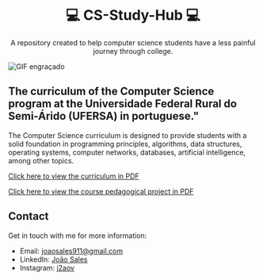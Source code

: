 <h1 style="text-align: center;">💻 CS-Study-Hub 💻</h1>

<p style="text-align: center;">A repository created to help computer science students have a less painful journey through college.</p>

<img src="https://media.tenor.com/bvYhwX55qUAAAAAM/a-level-computing.gif" alt="GIF engraçado" style="display: block; margin: 0 auto;">

<h2>The curriculum of the Computer Science program at the Universidade Federal Rural do Semi-Árido (UFERSA) in portuguese."</h2>

<p>The Computer Science curriculum is designed to provide students with a solid foundation in programming principles, algorithms, data structures, operating systems, computer networks, databases, artificial intelligence, among other topics.</p>

[Click here to view the curriculum in PDF](https://cc.ufersa.edu.br/wp-content/uploads/sites/31/2018/05/Grade_computa%C3%A7%C3%A3o_integral.pdf)

[Click here to view the course pedagogical project in PDF](https://cc.ufersa.edu.br/wp-content/uploads/sites/31/2018/01/PPC_2018.pdf)

<h2>Contact</h2>
<p>Get in touch with me for more information:</p>

- Email: [joaosales911@gmail.com](mailto:joaosales911@gmail.com)
- LinkedIn: [João Sales](https://www.linkedin.com/in/jo%C3%A3o-sales-058747211/)
- Instagram: [j2aov](https://www.instagram.com/j2aov/)
